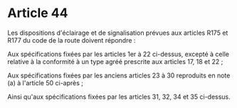 # Article 44

Les dispositions d'éclairage et de signalisation prévues aux articles R175 et R177 du code de la route doivent répondre :

Aux spécifications fixées par les articles 1er à 22 ci-dessus, excepté à celle relative à la conformité à un type agréé prescrite aux articles 17, 18 et 22 ;

Aux spécifications fixées par les anciens articles 23 à 30 reproduits en note (a) à l'article 50 ci-après ;

Ainsi qu'aux spécifications fixées par les articles 31, 32, 34 et 35 ci-dessus.
